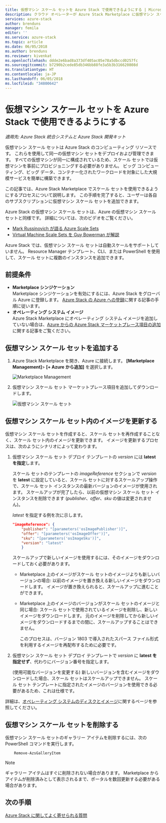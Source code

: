 ```yaml
---
title: 仮想マシン スケール セットを Azure Stack で使用できるようにする | Microsoft Docs
description: クラウド オペレーターが Azure Stack Marketplace に仮想マシン スケール セットを追加する方法
services: azure-stack
author: brenduns
manager: femila
editor: ''
ms.service: azure-stack
ms.topic: article
ms.date: 06/05/2018
ms.author: brenduns
ms.reviewer: kivenkat
ms.openlocfilehash: ddde2e6bad8a373df405ac05e78a5dbccd0257fc
ms.sourcegitcommit: b7290b2cede85db346bb88fe3a5b3b316620808d
ms.translationtype: HT
ms.contentlocale: ja-JP
ms.lasthandoff: 06/05/2018
ms.locfileid: "34800642"
---
```

# <a name="make-virtual-machine-scale-sets-available-in-azure-stack"></a>仮想マシン スケール セットを Azure Stack で使用できるようにする

*適用先: Azure Stack 統合システムと Azure Stack 開発キット*

仮想マシン スケール セットは Azure Stack のコンピューティング リソースです。 これらを使用して同一の仮想マシン セットをデプロイおよび管理できます。 すべての仮想マシンが同一に構成されているため、スケール セットでは仮想マシンを事前にプロビジョニングする必要がありません。 ビッグ コンピューティング、ビッグ データ、コンテナー化されたワークロードを対象にした大規模サービスを簡単に構築できます。

この記事では、Azure Stack Marketplace でスケール セットを使用できるようにするプロセスについて説明します。 この手順を完了すると、ユーザーは各自のサブスクリプションに仮想マシン スケール セットを追加できます。

Azure Stack の仮想マシン スケール セットは、Azure の仮想マシン スケール セットと同様です。 詳細については、次のビデオをご覧ください。
* [Mark Russinovich が語る Azure Scale Sets](https://channel9.msdn.com/Blogs/Regular-IT-Guy/Mark-Russinovich-Talks-Azure-Scale-Sets/)
* [Virtual Machine Scale Sets を Guy Bowerman が解説](https://channel9.msdn.com/Shows/Cloud+Cover/Episode-191-Virtual-Machine-Scale-Sets-with-Guy-Bowerman)

Azure Stack では、仮想マシン スケール セットは自動スケールをサポートしていません。 Resource Manager テンプレート、CLI、または PowerShell を使用して、スケール セットに複数のインスタンスを追加できます。

## <a name="prerequisites"></a>前提条件

- **Marketplace シンジケーション**  
    Marketplace シンジケーションを有効にするには、Azure Stack をグローバル Azure に登録します。 [Azure Stack の Azure への登録](azure-stack-registration.md)に関する記事の手順に従います。
- **オペレーティング システム イメージ**  
    Azure Stack Marketplace にオペレーティング システム イメージを追加していない場合は、[Azure からの Azure Stack マーケットプレース項目の追加](asdk/asdk-marketplace-item.md)に関する記事をご覧ください。

## <a name="add-the-virtual-machine-scale-set"></a>仮想マシン スケール セットを追加する

1. Azure Stack Marketplace を開き、Azure に接続します。 **[Marketplace Management]**> **[+ Azure から追加]** を選択します。

    ![Marketplace Management](media/azure-stack-compute-add-scalesets/image01.png)

2. 仮想マシン スケール セット マーケットプレース項目を追加してダウンロードします。

    ![仮想マシン スケール セット](media/azure-stack-compute-add-scalesets/image02.png)

## <a name="update-images-in-a-virtual-machine-scale-set"></a>仮想マシン スケール セット内のイメージを更新する

仮想マシン スケール セットを作成すると、スケール セットを再作成することなく、スケール セット内のイメージを更新できます。 イメージを更新するプロセスは、次のようにシナリオによって変わります。

1. 仮想マシン スケール セット デプロイ テンプレートの *version* には **latest を指定**します。  

   スケール セットのテンプレートの *imageReference* セクションで *version* を **latest** に設定していると、スケール セットに対するスケールアップ操作で、スケール セット インスタンスの最新バージョンのイメージが使用されます。 スケールアップが完了したら、以前の仮想マシン スケール セット インスタンスを削除できます  (*publisher*、*offer*、*sku* の値は変更されません)。 

   *latest* を指定する例を次に示します。  

    ```Json  
    "imageReference": {
        "publisher": "[parameters('osImagePublisher')]",
        "offer": "[parameters('osImageOffer')]",
        "sku": "[parameters('osImageSku')]",
        "version": "latest"
        }
    ```

   スケールアップで新しいイメージを使用するには、そのイメージをダウンロードしておく必要があります。  

   - Marketplace 上のイメージがスケール セットのイメージよりも新しいバージョンの場合: 以前のイメージを置き換える新しいイメージをダウンロードします。 イメージが置き換えられると、スケールアップに進むことができます。 

   - Marketplace 上のイメージのバージョンがスケール セットのイメージと同じ場合: スケール セットで使用されているイメージを削除し、新しいイメージをダウンロードします。 元のイメージを削除してから新しいイメージをダウンロードするまでの間に、スケールアップすることはできません。 
      
     このプロセスは、バージョン 1803 で導入されたスパース ファイル形式を利用するイメージを再配布するために必要です。 
 

2. 仮想マシン スケール セット デプロイ テンプレートで *version* に **latest を指定せず**、代わりにバージョン番号を指定します。  

    (使用可能なバージョンを変更する) 新しいバージョンを含むイメージをダウンロードした場合、スケール セットはスケールアップできません。 スケール セット テンプレートに指定されたイメージのバージョンを使用できる必要があるため、これは仕様です。  

詳細は、[オペレーティング システムのディスクとイメージ](.\user\azure-stack-compute-overview.md#operating-system-disks-and-images)に関するページを参照してください。  


## <a name="remove-a-virtual-machine-scale-set"></a>仮想マシン スケール セットを削除する

仮想マシン スケール セットのギャラリー アイテムを削除するには、次の PowerShell コマンドを実行します。

```PowerShell  
    Remove-AzsGalleryItem
````

> [!NOTE]
> ギャラリー アイテムはすぐに削除されない場合があります。 Marketplace からアイテムが削除済みとして表示されるまで、ポータルを数回更新する必要がある場合があります。

## <a name="next-steps"></a>次の手順
[Azure Stack に関してよく寄せられる質問](azure-stack-faq.md)